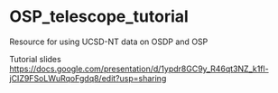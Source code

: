 # OSP_telescope_tutorial
Resource for using UCSD-NT data on OSDP and OSP

Tutorial slides
https://docs.google.com/presentation/d/1ypdr8GC9y_R46qt3NZ_k1fl-jCIZ9FSoLWuRqoFgdq8/edit?usp=sharing

